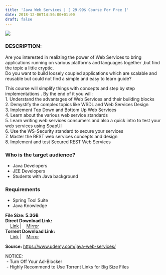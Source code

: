 ```yaml
---
title: 'Java Web Services | [ 29.99$ Course For Free ]'
date: 2018-12-06T14:56:00+01:00
draft: false
---
```


[![](https://1.bp.blogspot.com/-wTR9vRXNbwU/XAkokJM01TI/AAAAAAAAArQ/iyk5OSn4dKk_zKFhJMSRm61UTKzG6EN7ACLcBGAs/s640/Java-Web-Services.jpg)](https://1.bp.blogspot.com/-wTR9vRXNbwU/XAkokJM01TI/AAAAAAAAArQ/iyk5OSn4dKk_zKFhJMSRm61UTKzG6EN7ACLcBGAs/s1600/Java-Web-Services.jpg)

### DESCRIPTION:

Are you interested in realizing the power of Web Services to bring applications running on various platforms and languages together ,but find the topic a little cryptic.  
Do you want to build loosely coupled applications which are scalable and reusable but could not find a simple and easy to learn guide?  

This course will simplify things with concepts and step by step implementations . By the end of it you will:  
1\. Understand the advantages of Web Services and their building blocks  
2\. Demystify the complex topics like WSDL and Web Services Design  
3\. Implement Top Down and Bottom Up Web Services  
4\. Learn about the various web service standards  
5\. Learn writing web services consumers and also a quick intro to test your web services using SoapUI  
6\. Use the WS-Security standard to secure your services  
7\. Master the REST web services concepts and design  
8\. Implement and test Secured REST Web Services  

### Who is the target audience?

*   Java Developers
*   JEE Developers
*   Students with Java background

### Requirements

*   Spring Tool Suite
*   Java Knowledge

**File Size: 5.3GB**  
**Direct Download Link:**  
    [Link](http://crowdurl.com/JavaWebServiceslink1) |    [Mirror](http://crowdurl.com/JavaWebServiceslink2)  
**Torrent Download Link:**  
    [Link](http://crowdurl.com/JavaWebServicestorrent1) |    [Mirror](http://crowdurl.com/JavaWebServicestorrent2)  
  
**Source:** https://www.udemy.com/java-web-services/  
  
NOTICE:  
 - Turn Off Your Ad-Blocker  
 - Highly Recommend to Use Torrent Links for Big Size Files